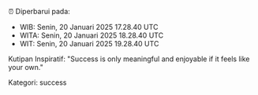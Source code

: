 ⏰ Diperbarui pada:
- WIB: Senin, 20 Januari 2025 17.28.40 UTC
- WITA: Senin, 20 Januari 2025 18.28.40 UTC
- WIT: Senin, 20 Januari 2025 19.28.40 UTC

Kutipan Inspiratif:
"Success is only meaningful and enjoyable if it feels like your own."


Kategori: success

